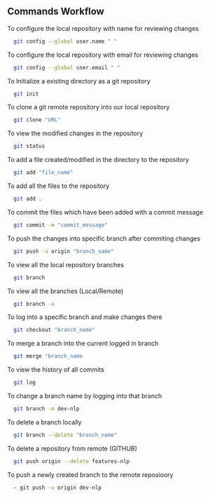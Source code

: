 
## Commands Workflow

To configure the local repository with name for reviewing changes

```bash
  git config --global user.name " "
```

To configure the local repository with email for reviewing changes

```bash
  git config --global user.email " "
```

To Initialize a existing directory as a git repository

```bash
  git init
```

To clone a git remote repository into our local repository

```bash
  git clone "URL"
```

To view the modified changes in the repository
```bash
  git status
```
To add a file created/modified in the directory to the repository
```bash
  git add "file_name"
```
To add all the files to the repository
```bash
  git add .
```
To commit the files which have been added with a commit message
```bash
  git commit -m "commit_message"
```
To push the changes into specific branch after commiting changes
```bash
  git push -u origin "branch_name"
```

To view all the local repository branches
```bash
  git branch
```
To view all the branches (Local/Remote)
```bash
  git branch -a
```
To log into a specific branch and make changes there
```bash
  git checkout "branch_name"
```
To merge a branch into the current logged in branch
```bash
  git merge "branch_name
```
To view the history of all commits
```bash
  git log
```
To change a branch name by logging into that branch
```bash
  git branch -m dev-nlp
```
To delete a branch locally
```bash
  git branch --delete "branch_name"
```
To delete a repository from remote (GITHUB)
```bash
  git push origin --delete features-nlp
```
To push a newly created branch to the remote reposioory
```bash
  - git push -u origin dev-nlp
```

